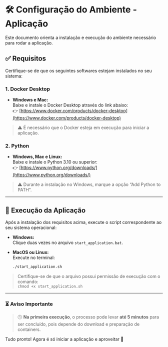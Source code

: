 
# 🛠️ Configuração do Ambiente - Aplicação

Este documento orienta a instalação e execução do ambiente necessário para rodar a aplicação.

## ✅ Requisitos

Certifique-se de que os seguintes softwares estejam instalados no seu sistema:

### 1. Docker Desktop

- **Windows e Mac:**  
  Baixe e instale o Docker Desktop através do link abaixo:  
  👉 [https://www.docker.com/products/docker-desktop](https://www.docker.com/products/docker-desktop)

> ⚠️ É necessário que o Docker esteja em execução para iniciar a aplicação.

### 2. Python

- **Windows, Mac e Linux:**  
  Baixe e instale o Python 3.10 ou superior:  
  👉 [https://www.python.org/downloads/](https://www.python.org/downloads/)

> ⚠️ Durante a instalação no Windows, marque a opção “Add Python to PATH”.

---

## 🚀 Execução da Aplicação

Após a instalação dos requisitos acima, execute o script correspondente ao seu sistema operacional:

- **Windows:**  
  Clique duas vezes no arquivo `start_application.bat`.

- **MacOS ou Linux:**  
  Execute no terminal:  
  ```bash
  ./start_application.sh
  ```

> Certifique-se de que o arquivo possui permissão de execução com o comando:  
> `chmod +x start_application.sh`

---

### ⏳ Aviso Importante

> 🕒 **Na primeira execução**, o processo pode levar **até 5 minutos** para ser concluído, pois depende do download e preparação de containers.

Tudo pronto! Agora é só iniciar a aplicação e aproveitar 🚀
